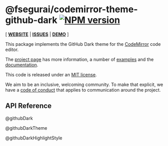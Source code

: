 <!-- NOTE: README.md is generated from src/README.md -->

# @fsegurai/codemirror-theme-github-dark [![NPM version](https://img.shields.io/npm/v/@fsegurai/codemirror-theme-github-dark.svg)](https://www.npmjs.org/package/@fsegurai/codemirror-theme-github-dark)

[ [**WEBSITE**](https://codemirror.net/6/) | [**ISSUES**](https://github.com/codemirror/codemirror.next/issues) | [**DEMO**](https://fsegurai.github.io/codemirror-themes/) ]

This package implements the GitHub Dark theme for the
[CodeMirror](https://codemirror.net/6/) code editor.

The [project page](https://codemirror.net/6/) has more information, a
number of [examples](https://codemirror.net/6/examples/) and the
[documentation](https://codemirror.net/6/docs/).

This code is released under an
[MIT license](https://github.com/fsegurai/cm6-themes/tree/main/LICENSE).

We aim to be an inclusive, welcoming community. To make that explicit,
we have a [code of
conduct](http://contributor-covenant.org/version/1/1/0/) that applies
to communication around the project.

## API Reference

@githubDark

@githubDarkTheme

@githubDarkHighlightStyle
